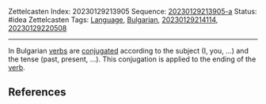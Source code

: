Zettelcasten Index: 20230129213905
Sequence: [20230129213905-a](20230129213905-a.md)
Status: #idea
Zettelcasten Tags: [Language](../map-of-content/Language.md), [Bulgarian](../map-of-content/Bulgarian.md), [20230129214114](20230129214114.md), [20230129220508](20230129220508.md)

---

In Bulgarian [verbs](20230129214114.md) are [conjugated](20230129220508.md) according to the subject (I, you, ...) and the tense (past, present, ...). This conjugation is applied to the ending of the [verb](20230129214114.md).

## References
